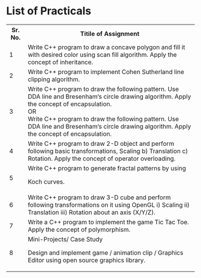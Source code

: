 # List of Practicals

<table style="width:100%">
  <tr>
    <th>Sr. No.</th>
    <th>Titile of Assignment</th>
  </tr>
  
  <tr>
    <td>1</td>
    <td>Write C++ program to draw a concave polygon and fill it with
desired color using scan fill algorithm. Apply the concept of
inheritance.</td>
  </tr>
  
  <tr>
    <td>2</td>
    <td>Write C++ program to implement Cohen Sutherland line
clipping algorithm.</td>
  </tr>
  
  <tr>
    <td>3</td>
    <td>Write C++ program to draw the following pattern. Use
DDA line and Bresenham‘s circle drawing algorithm.
Apply the concept of encapsulation.<br>
OR<br>
Write C++ program to draw the following pattern. Use
DDA line and Bresenham‘s circle drawing algorithm. Apply
the concept of encapsulation.</td>
  </tr>
  
  <tr>
    <td>4</td>
    <td>Write C++ program to draw 2-D object and perform
following basic transformations, Scaling b) Translation c)
Rotation. Apply the concept of operator overloading.</td>
  </tr>
  
  <tr>
    <td>5</td>
    <td>Write C++ program to generate fractal patterns by using

Koch curves.</td>
  </tr>
  
  <tr>
    <td>6</td>
    <td>Write C++ program to draw 3-D cube and perform
following transformations on it using OpenGL i) Scaling ii)
Translation iii) Rotation about an axis (X/Y/Z).</td>
  </tr>
  
  <tr>
    <td>7</td>
    <td>Write a C++ program to implement the game Tic Tac Toe.
Apply the concept of polymorphism.</td>
  </tr>
  
  <tr>
    <td>8</td>
    <td>Mini-Projects/ Case Study

Design and implement game / animation clip / Graphics
Editor using open source graphics library.</td>
  </tr>
  
</table>
